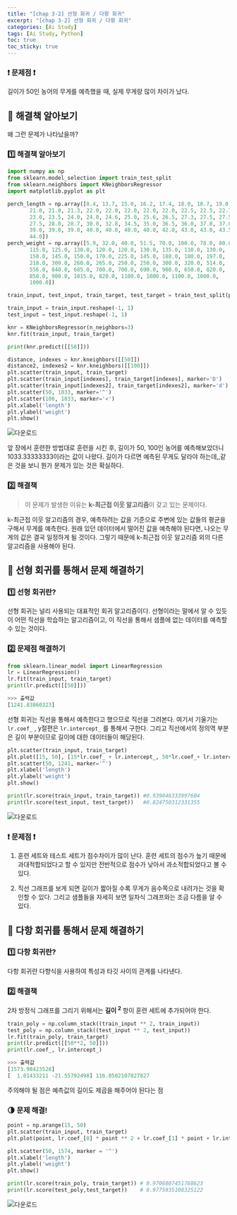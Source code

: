 ```yaml
---
title: "[chap 3-2] 선형 회귀 / 다항 회귀"
excerpt: "[chap 3-2] 선형 회귀 / 다항 회귀"
categories: [Ai Study]
tags: [Ai Study, Python]
toc: true
toc_sticky: true
---
```


### ❗ 문제점 ❗

길이가 50인 농어의 무게를 예측했을 때, 실제 무게랑 많이 차이가 났다.

## 🔮 해결책 알아보기

왜 그런 문제가 나타났을까?

### 1️⃣ 해결책 알아보기

```python
import numpy as np
from sklearn.model_selection import train_test_split
from sklearn.neighbors import KNeighborsRegressor
import matplotlib.pyplot as plt

perch_length = np.array([8.4, 13.7, 15.0, 16.2, 17.4, 18.0, 18.7, 19.0, 19.6, 20.0, 21.0,
       21.0, 21.0, 21.3, 22.0, 22.0, 22.0, 22.0, 22.0, 22.5, 22.5, 22.7,
       23.0, 23.5, 24.0, 24.0, 24.6, 25.0, 25.6, 26.5, 27.3, 27.5, 27.5,
       27.5, 28.0, 28.7, 30.0, 32.8, 34.5, 35.0, 36.5, 36.0, 37.0, 37.0,
       39.0, 39.0, 39.0, 40.0, 40.0, 40.0, 40.0, 42.0, 43.0, 43.0, 43.5,
       44.0])
perch_weight = np.array([5.9, 32.0, 40.0, 51.5, 70.0, 100.0, 78.0, 80.0, 85.0, 85.0, 110.0,
       115.0, 125.0, 130.0, 120.0, 120.0, 130.0, 135.0, 110.0, 130.0,
       150.0, 145.0, 150.0, 170.0, 225.0, 145.0, 188.0, 180.0, 197.0,
       218.0, 300.0, 260.0, 265.0, 250.0, 250.0, 300.0, 320.0, 514.0,
       556.0, 840.0, 685.0, 700.0, 700.0, 690.0, 900.0, 650.0, 820.0,
       850.0, 900.0, 1015.0, 820.0, 1100.0, 1000.0, 1100.0, 1000.0,
       1000.0])

train_input, test_input, train_target, test_target = train_test_split(perch_length, perch_weight, random_state = 42)

train_input = train_input.reshape(-1, 1)
test_input = test_input.reshape(-1, 1)

knr = KNeighborsRegressor(n_neighbors=3)
knr.fit(train_input, train_target)

print(knr.predict([[50]]))

distance, indexes = knr.kneighbors([[50]])
distance2, indexes2 = knr.kneighbors([[100]])
plt.scatter(train_input, train_target)
plt.scatter(train_input[indexes], train_target[indexes], marker='D')
plt.scatter(train_input[indexes2], train_target[indexes2], marker='d')
plt.scatter(50, 1033, marker='^')
plt.scatter(100, 1033, marker='<')
plt.xlabel('length')
plt.ylabel('weight')
plt.show()
```

![다운로드](https://user-images.githubusercontent.com/96654391/160424290-76c4dcd0-8f0a-4aa1-beb7-2638a92448e8.png)

앞 장에서 훈련한 방법대로 훈련을 시킨 후, 길이가 50, 100인 농어를 예측해보았더니 1033.33333333이라는 값이 나왔다. 길이가 다르면 예측된 무게도 달라야 하는데,,같은 것을 보니 뭔가 문제가 있는 것은 확실하다.

### 2️⃣ 해결책

> 이 문제가 발생한 이유는 **k-최근접 이웃 알고리즘**이 갖고 있는 문제이다.

k-최근접 이웃 알고리즘의 경우, 예측하려는 값을 기준으로 주변에 있는 값들의 평균을 구해서 무게를 예측한다. 원래 있던 데이터에서 떨어진 값을 예측해야 된다면, 나오는 무게의 값은 결국 일정하게 될 것이다. 그렇기 때문에 k-최근접 이웃 알고리즘 외의 다른 알고리즘을 사용해야 된다.

## 🔮 선형 회귀를 통해서 문제 해결하기

### 1️⃣ 선형 회귀란?

선형 회귀는 널리 사용되는 대표적인 회귀 알고리즘이다. 선형이라는 말에서 알 수 있듯이 어떤 직선을 학습하는 알고리즘이고, 이 직선을 통해서 샘플에 없는 데이터를 예측할 수 있는 것이다.

### 2️⃣ 문제점 해결하기

```python
from sklearn.linear_model import LinearRegression
lr = LinearRegression()
lr.fit(train_input, train_target)
print(lr.predict([[50]]))

>>> 출력값
[1241.83860323]
```

선형 회귀는 직선을 통해서 예측한다고 했으므로 직선을 그려본다. 여기서 기울기는 `lr.coef_` , y절편은 `lr.intercept_` 를 통해서 구한다. 그리고 직선에서의 정의역 부분은 길이 부분이므로 길이에 대한 데이터들이 해당된다.

```python
plt.scatter(train_input, train_target)
plt.plot([15, 50], [15*lr.coef_ + lr.intercept_, 50*lr.coef_+ lr.intercept_])
plt.scatter(50, 1241, marker='^')
plt.xlabel('length')
plt.ylabel('weight')
plt.show()

print(lr.score(train_input, train_target)) #0.939846333997604
print(lr.score(test_input, test_target))   #0.824750312331355
```

![다운로드](https://user-images.githubusercontent.com/96654391/160427123-cccbd5ae-f94a-4255-8967-b39a7730399c.png)

### ❗ 문제점 ❗

1. 훈련 세트와 테스트 세트가 점수차이가 많이 난다. 훈련 세트의 점수가 높기 때문에 과대적합되었다고 할 수 있지만 전반적으로 점수가 낮아서 과소적합되었다고 볼 수 있다.

2. 직선 그래프를 보게 되면 길이가 짧아질 수록 무게가 음수쪽으로 내려가는 것을 확인할 수 있다. 그리고 샘플들을 자세히 보면 일차식 그래프와는 조금 다름을 알 수 있다.

## 🔮 다항 회귀를 통해서 문제 해결하기

### 1️⃣ 다항 회귀란?

다항 회귀란 다향식을 사용하여 특성과 타깃 사이의 관계를 나타낸다.

### 2️⃣ 해결책

2차 방정식 그래프를 그리기 위해서는 **길이 <sup>2** 항이 훈련 세트에 추가되어야 한다.

```python
train_poly = np.column_stack((train_input ** 2, train_input))
test_poly = np.column_stack((test_input ** 2, test_input))
lr.fit(train_poly, train_target)
print(lr.predict([[50**2, 50]]))
print(lr.coef_, lr.intercept_)

>>> 출력값
[1573.98423528]
[  1.01433211 -21.55792498] 116.0502107827827
```

주의해야 될 점은 예측값의 길이도 제곱을 해주어야 된다는 점

### 🌗 문제 해결!

```python
point = np.arange(15, 50)
plt.scatter(train_input, train_target)
plt.plot(point, lr.coef_[0] * point ** 2 + lr.coef_[1] * point + lr.intercept_)

plt.scatter(50, 1574, marker = '^')
plt.xlabel('length')
plt.ylabel('weight')
plt.show()

print(lr.score(train_poly, train_target)) # 0.9706807451768623
print(lr.score(test_poly,test_target))    # 0.9775935108325122
```

![다운로드](https://user-images.githubusercontent.com/96654391/160430332-7069fb44-e97a-461c-a5f6-85c1c50daf9b.png)
